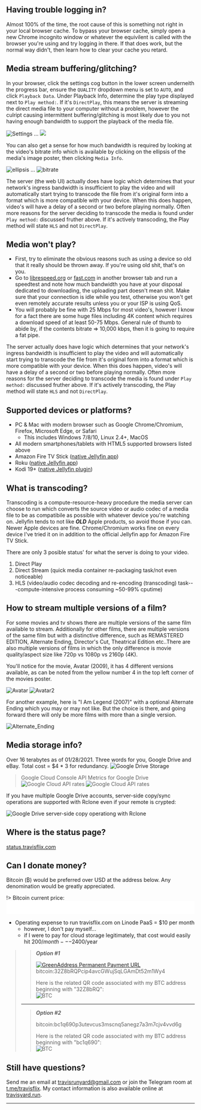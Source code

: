 <!-- docs/faq.md -->
## Having trouble logging in?
Almost 100% of the time, the root cause of this is something not right in your local browser cache. To bypass your browser cache, simply open a new Chrome incognito window or whatever the equivilent is called with the browser you're using and try logging in there. If that does work, but the normal way didn't, then learn how to clear your cache you retard.


## Media stream buffering/glitching?
In your browser, click the settings cog button in the lower screen underneith the progress bar, ensure the `QUALITY` dropdown menu is set to `AUTO`, and click `Playback Data`. Under Playback Info, determine the play type displayed next to `Play method:`.
If it's `DirectPlay`, this means the server is streaming the direct media file to your computer without a problem, however the culript causing intermittent buffering/glitching is most likely due to you not having enough bandwidth to support the playback of the media file.

![Settings](/_media/cog.png) ... ![](_media/playbackdata.png)

You can also get a sense for how much bandwidth is required by looking at the video's bitrate info which is available by clicking on the ellipsis of the media's image poster, then clicking `Media Info`.

![ellipsis](_media/ellipsis.png) ... ![bitrate](_media/bitrate.png)

The server (the web UI) actually does have logic which determines that your network's ingress bandwidth is insufficient to play the video and will automatically start trying to transcode the file from it's original form into a format which is more compatible with your device. When this does happen, video's will have a delay of a second or two before playing normally. Often more reasons for the server deciding to transcode the media is found under `Play method:` discussed fruther above. If it's actively transcoding, the Play method will state `HLS` and not `DirectPlay`.


## Media won't play?
* First, try to eliminate the obvious reasons such as using a device so old that it really should be thrown away. If you're using old shit, that's on you.
* Go to [librespeed.org](https://librespeed.org/) or [fast.com](https://fast.com/) in another browser tab and run a speedtest and note how much bandwidth you have at your disposal dedicated to downloading, the uploading part doesn't mean shit. Make sure that your connection is idle while you test, otherwise you won't get even remotely accurate results unless you or your ISP is using QoS.
* You will probably be fine with 25 Mbps for most video's, however I know for a fact there are some huge files including 4K content which requires a download speed of at least 50-75 Mbps. General rule of thumb to abide by, if the contents bitrate => 10,000 kbps, then it is going to require a fat pipe.

  
The server actually does have logic which determines that your network's ingress bandwidth is insufficient to play the video and will automatically start trying to transcode the file from it's original form into a format which is more compatible with your device. When this does happen, video's will have a delay of a second or two before playing normally. Often more reasons for the server deciding to transcode the media is found under `Play method:` discussed fruther above. If it's actively transcoding, the Play method will state `HLS` and not `DirectPlay`.


## Supported devices or platforms?
* PC & Mac with modern browser such as Google Chrome/Chromium, Firefox, Microsoft Edge, or Safari
  * This includes Windows 7/8/10, Linux 2.4+, MacOS
* All modern smartphones/tablets with HTML5 supported browsers listed above
* Amazon Fire TV Stick ([native Jellyfin app](https://www.amazon.com/Jellyfin/dp/B081RFTTQ9/))
* Roku ([native Jellyfin app](https://channelstore.roku.com/details/cc5e559d08d9ec87c5f30dcebdeebc12/jellyfin))
* Kodi 19+ ([native Jellyfin plugin](https://jellyfin.org/posts/kodi-0-5-0/))


## What is transcoding?
Transcoding is a compute-resource-heavy procedure the media server can choose to run which converts the source video or audio codec of a media file to be as compatibile as possible with whatever device you're watching on. Jellyfin tends to not like ***OLD*** Apple products, so avoid those if you can. Newer Apple devices are fine. Chrome/Chromium works fine on every device I've tried it on in addition to the official Jellyfin app for Amazon Fire TV Stick.

There are only 3 posible status' for what the server is doing to your video.
  1. Direct Play
  2. Direct Stream (quick media container re-packaging task/not even noticeable)
  3. HLS (video/audio codec decoding and re-encoding (transcoding) task---compute-intensive process consuming ~50-99% cputime)


## How to stream multiple versions of a film?
For some movies and tv shows there are multiple versions of the same film available to stream. Additionally for other films, there are multiple versions of the same film but with a distinctive difference, such as REMASTERED EDITION, Alternate Ending, Director's Cut, Theatrical Edition etc..There are also multiple versions of films in which the only difference is movie quality/aspect size like 720p vs 1080p vs 2160p (4K).

You'll notice for the movie, Avatar (2009), it has 4 different versions available, as can be noted from the yellow number 4 in the top left corner of the movies poster.

![Avatar](/_media/avatar.png) ![Avatar2](/_media/avatar2.png)

For another example, here is "I Am Legend (2007)" with a optional Alternate Ending which you may or may not like. But the choice is there, and going forward there will only be more films with more than a single version.

![Alternate_Ending](_media/alternate_ending.png)


## Media storage info?
Over 16 terabytes as of 01/28/2021. Three words for you, Google Drive and eBay. Total cost = $4 * 3 for redundancy.
![Google Drive Storage](/_media/gdrive-storageused.png)
> Google Cloud Console API Metrics for Google Drive
![Google Cloud API rates](/_media/gcloud-01.png)
![Google Cloud API rates](/_media/gcloud-02.png)

If you have multiple Google Drive accounts, server-side copy/sync operations are supported with Rclone even if your remote is crypted:

![Google Drive server-side copy operationg with Rclone](/_media/rclone-serversidecopy.png)


## Where is the status page?
[status.travisflix.com](https://status.travisflix.com/)


## Can I donate money?
Bitcoin (₿) would be preferred over USD at the address below. Any denomination would be greatly appreciated.

!> Bitcoin current price: <iframe src="//btc.travisflix.com" width="100%" height="35px" style="border:0px;overflow-y:hidden;" scrolling="no"></iframe>

<!--<iframe src="gobitcoin.io_price.html" width="100%" style="border:0px;"></iframe> -->

* Operating expense to run travisflix.com on Linode PaaS = $10 per month
  * however, I don't pay myself...
  * if I were to pay for cloud storage legitimately, that cost would easily hit $200/month---$2400/year

>> ***Option #1***<br>
>>
>> [![GreenAddress Permanent Payment URL](/_media/greenaddress-donate-green.png)](https://greenaddress.it/pay/GA2GtnSV73LMTzpauEKZsJnRD1yxWf/)<br>
>> bitcoin:32Z8bRQPcip4avcGWujSqLGAmDt52m1Wy4
>>
>> Here is the related QR code associated with my BTC address beginning with "32Z8bRQ":<br>
>> ![BTC](/_media/bitcoin_32Z8bRQPcip4avcGWujSqLGAmDt52m1Wy4.png)
> ---
>> ***Option #2***<br>
>>
>> bitcoin:bc1q690p3utevcus3mscnq5anegz7a3m7cjv4vvd6g
>> 
>> Here is the related QR code associated with my BTC address beginning with "bc1q690":<br>
>> ![BTC](/_media/bc1q690p3utevcus3mscnq5anegz7a3m7cjv4vvd6g.png)

## Still have questions?
Send me an email at <travisrunyard@gmail.com> or join the Telegram room at [t.me/travisflix](https://t.me/travisflix). My contact information is also available online at [travisyard.run](https://travisyard.run/).

---
